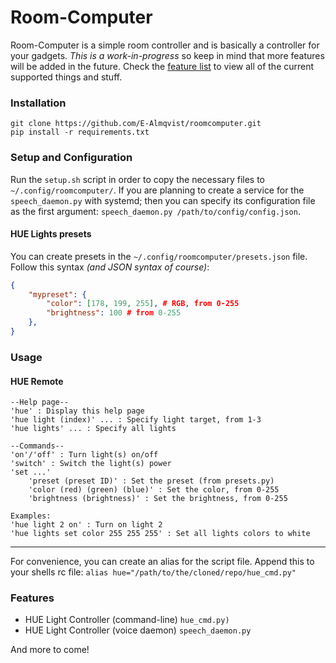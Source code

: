 # Room-Computer
Room-Computer is a simple room controller and is basically a controller for your gadgets. *This is a work-in-progress* so keep in mind that more features will be added in the future. Check the [feature list](#features) to view all of the current supported things and stuff.

### Installation
	git clone https://github.com/E-Almqvist/roomcomputer.git
	pip install -r requirements.txt

### Setup and Configuration
Run the `setup.sh` script in order to copy the necessary files to `~/.config/roomcomputer/`. If you are planning to create a service for the `speech_daemon.py` with systemd; then you can specify its configuration file as the first argument: `speech_daemon.py /path/to/config/config.json`.

#### HUE Lights presets
You can create presets in the `~/.config/roomcomputer/presets.json` file. Follow this syntax *(and JSON syntax of course)*:
```json
{
	"mypreset": {
		"color": [178, 199, 255], # RGB, from 0-255
		"brightness": 100 # from 0-255
	},
}
```
	

### Usage
#### HUE Remote
	--Help page--
	'hue' : Display this help page
	'hue light (index)' ... : Specify light target, from 1-3
	'hue lights' ... : Specify all lights

	--Commands--
	'on'/'off' : Turn light(s) on/off
	'switch' : Switch the light(s) power
	'set ...'
		'preset (preset ID)' : Set the preset (from presets.py)
		'color (red) (green) (blue)' : Set the color, from 0-255
		'brightness (brightness)' : Set the brightness, from 0-255

	Examples:
	'hue light 2 on' : Turn on light 2
	'hue lights set color 255 255 255' : Set all lights colors to white

-----------------
For convenience, you can create an alias for the script file. Append this to your shells rc file:
`alias hue="/path/to/the/cloned/repo/hue_cmd.py"`

<h3 id="features">Features</h3>

* HUE Light Controller (command-line) `hue_cmd.py)`
* HUE Light Controller (voice daemon) `speech_daemon.py`
 
 And more to come!
